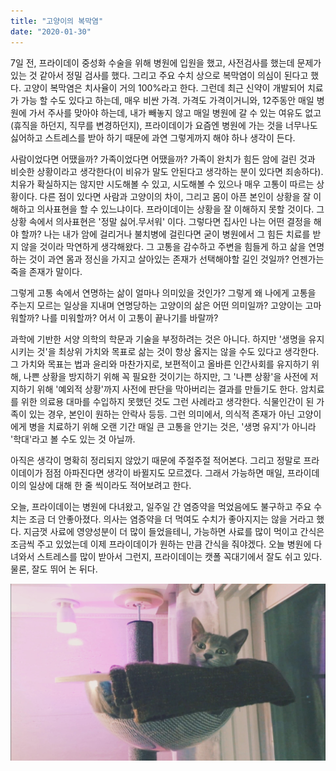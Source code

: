 ```yaml
---
title: "고양이의 복막염"
date: "2020-01-30"
---
```


7일 전, 프라이데이 중성화 수술을 위해 병원에 입원을 했고, 사전검사를 했는데 문제가 있는 것 같아서 정밀 검사를 했다. 그리고 주요 수치 상으로 복막염이 의심이 된다고 했다. 고양이 복막염은 치사율이 거의 100%라고 한다. 그런데 최근 신약이 개발되어 치료가 가능 할 수도 있다고 하는데, 매우 비싼 가격. 가격도 가격이거니와, 12주동안 매일 병원에 가서 주사를 맞아야 하는데, 내가 빼놓지 않고 매일 병원에 갈 수 있는 여유도 없고(휴직을 하던지, 직무를 변경하던지), 프라이데이가 요즘엔 병원에 가는 것을 너무나도 싫어하고 스트레스를 받아 하기 때문에 과연 그렇게까지 해야 하나 생각이 든다.

사람이었다면 어땠을까? 가족이었다면 어땠을까? 가족이 완치가 힘든 암에 걸린 것과 비슷한 상황이라고 생각한다(이 비유가 말도 안된다고 생각하는 분이 있다면 죄송하다). 치유가 확실하지는 않지만 시도해볼 수 있고, 시도해볼 수 있으나 매우 고통이 따르는 상황이다. 다른 점이 있다면 사람과 고양이의 차이, 그리고 몸이 아픈 본인이 상황을 잘 이해하고 의사표현을 할 수 있느냐이다. 프라이데이는 상황을 잘 이해하지 못할 것이다. 그 상황 속에서 의사표현은 '정말 싫어.무서워' 이다. 그렇다면 집사인 나는 어떤 결정을 해야 할까? 나는 내가 암에 걸리거나 불치병에 걸린다면 굳이 병원에서 그 힘든 치료를 받지 않을 것이라 막연하게 생각해왔다. 그 고통을 감수하고 주변을 힘들게 하고 삶을 연명하는 것이 과연 몸과 정신을 가지고 살아있는 존재가 선택해야할 길인 것일까? 언젠가는 죽을 존재가 말이다. 

그렇게 고통 속에서 연명하는 삶이 얼마나 의미있을 것인가? 
그렇게 왜 나에게 고통을 주는지 모르는 일상을 지내며 연명당하는 고양이의 삶은 어떤 의미일까? 
고양이는 고마워할까? 나를 미워할까? 어서 이 고통이 끝나기를 바랄까?

과학에 기반한 서양 의학의 학문과 기술을 부정하려는 것은 아니다. 하지만 '생명을 유지시키는 것'을 최상위 가치와 목표로 삶는 것이 항상 옳지는 않을 수도 있다고 생각한다. 그 가치와 목표는 법과 윤리와 마찬가지로, 보편적이고 올바른 인간사회를 유지하기 위해, 나쁜 상황을 방지하기 위해 꼭 필요한 것이기는 하지만, 그 
'나쁜 상황'을 사전에 저지하기 위해 '예외적 상황'까지 사전에 판단을 막아버리는 결과를 만들기도 한다. 암치료를 위한 의료용 대마를 수입하지 못했던 것도 그런 사례라고 생각한다. 식물인간이 된 가족이 있는 경우, 본인이 원하는 안락사 등등. 그런 의미에서, 의식적 존재가 아닌 고양이에게 병을 치료하기 위해 오랜 기간 매일 큰 고통을 안기는 것은, '생명 유지'가 아니라 '학대'라고 볼 수도 있는 것 아닐까.

아직은 생각이 명확히 정리되지 않았기 때문에 주절주절 적어본다. 그리고 정말로 프라이데이가 점점 아파진다면 생각이 바뀔지도 모르겠다. 그래서 가능하면 매일, 프라이데이의 일상에 대해 한 줄 씩이라도 적어보려고 한다.

오늘, 프라이데이는 병원에 다녀왔고, 일주일 간 염증약을 먹었음에도 불구하고 주요 수치는 조금 더 안좋아졌다. 의사는 염증약을 더 먹여도 수치가 좋아지지는 않을 거라고 했다. 지금껏 사료에 영양성분이 더 많이 들었을테니, 가능하면 사료를 많이 먹이고 간식은 조금씩 주고 있었는데 이제 프라이데이가 원하는 만큼 간식을 줘야겠다. 오늘 병원에 다녀와서 스트레스를 많이 받아서 그런지, 프라이데이는 캣폴 꼭대기에서 잘도 쉬고 있다. 물론, 잘도 뛰어 논 뒤다.

![](/photo/diary/2020-01-30-고양이의_복막염.jpg)